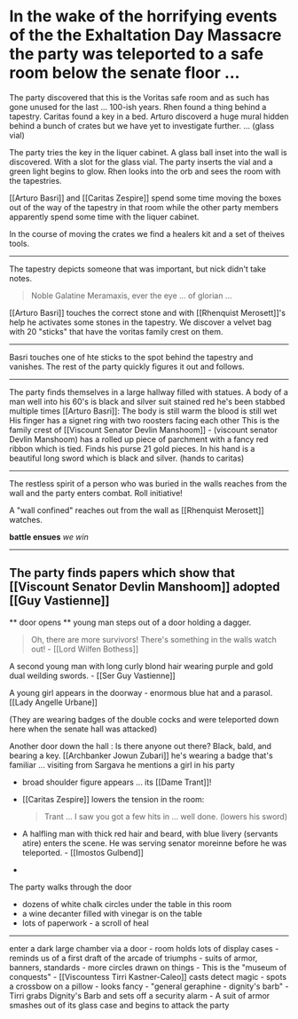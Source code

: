 # In the wake of the horrifying events of the the Exhaltation Day Massacre the party was teleported to a safe room below the senate floor ...

The party discovered that this is the Voritas safe room and as such has gone unused for the last ... 100-ish years.  Rhen found a thing behind a tapestry.  Caritas found a key in a bed.  Arturo discoverd a huge mural hidden behind a bunch of crates but we have yet to investigate further.  ... (glass vial)

The party tries the key in the liquer cabinet.  A glass ball inset into the wall is discovered.  With a slot for the glass vial. The party inserts the vial and a green light begins to glow.  Rhen looks into the orb and sees the room with the tapestries.

[[Arturo Basri]] and [[Caritas Zespire]] spend some time moving the boxes out of the way of the tapestry in that room while the other party members apparently spend some time with the liquer cabinet.

In the course of moving the crates we find a healers kit and a set of theives tools.

---

The tapestry depicts someone that was important, but nick didn't take notes.

> Noble Galatine Meramaxis, ever the eye ... of glorian ...

[[Arturo Basri]] touches the correct stone and with [[Rhenquist Merosett]]'s help he activates some stones in the tapestry. We discover a velvet bag with 20 "sticks" that have the voritas family crest on them.

---

Basri touches one of hte sticks to the spot behind the tapestry and vanishes.  The rest of the party quickly figures it out and follows.

---
The party finds themselves in a large hallway filled with statues.  A body of a man well into his 60's is 
	black and silver suit stained red
		he's been stabbed multiple times
[[Arturo Basri]]:
	The body is still warm
		the blood is still wet
	His finger has a signet ring with two roosters facing each other
		This is the family crest of [[Viscount Senator Devlin Manshoom]]  - (viscount senator Devlin Manshoom)
		has a rolled up piece of parchment with a fancy red ribbon which is tied.
		Finds his purse 21 gold pieces.
			In his hand is a beautiful long sword which is black and silver. (hands to caritas)
	
		
---
The restless spirit of a person who was buried in the walls reaches from the wall and the party enters combat.  Roll initiative!

A "wall confined" reaches out from the wall as [[Rhenquist Merosett]] watches.

**battle ensues** *we win*

---
## The party finds papers which show that [[Viscount Senator Devlin Manshoom]] adopted [[Guy Vastienne]]

** door opens ** young man steps out of a door holding a dagger.
> Oh, there are more survivors!  There's something in the walls watch out!  - [[Lord Wilfen Bothess]]

A second young man with long curly blond hair wearing purple and gold dual weilding swords.  - [[Ser Guy Vastienne]]

A young girl appears in the doorway - enormous blue hat and a parasol.  [[Lady Angelle Urbane]] 

(They are wearing badges of the double cocks and were teleported down here when the senate hall was attacked)

Another door down the hall : Is there anyone out there?
Black, bald, and bearing a key.  [[Archbanker Jowun Zubari]] 
	he's wearing a badge that's familiar ...
		visiting from Sargava
		he mentions a girl in his party
- broad shoulder figure appears ... its [[Dame Trant]]!

- [[Caritas Zespire]] lowers the tension in the room:  
  > Trant ... I saw you got a few hits in ... well done. (lowers his sword)
  > 
- A halfling man with thick red hair and beard, with blue livery (servants atire) enters the scene.  He was serving senator moreinne before he was teleported.  - [[Imostos Gulbend]]
- 

The party walks through the door
- dozens of white chalk circles under the table in this room
- a wine decanter filled with vinegar is on the table
- lots of paperwork - a scroll of heal

---
enter a dark large chamber via a door
	- room holds lots of display cases
	- reminds us of a first draft of the arcade of triumphs
	- suits of armor, banners, standards
	- more circles drawn on things
	- This is the "museum of conquests"
		- [[Viscountess Tirri Kastner-Caleo]] casts detect magic
			- spots a crossbow on a pillow - looks fancy
			- "general geraphine - dignity's barb"
	- Tirri grabs Dignity's Barb and sets off a security alarm
		- A suit of armor smashes out of its glass case and begins to attack the party










